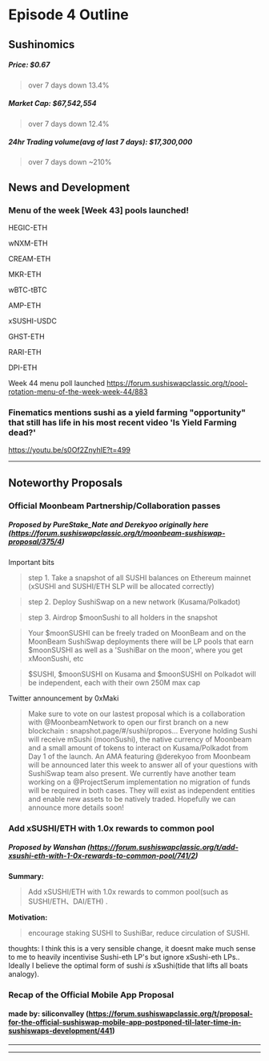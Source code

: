 #  Episode 4 Outline
## Sushinomics
##### Price: $0.67
> over 7 days down 13.4%
##### Market Cap: $67,542,554
> over 7 days down 12.4%
##### 24hr Trading volume(avg of last 7 days): $17,300,000
> over 7 days down ~210% 

## News and Development


### Menu of the week [Week 43] pools launched!
HEGIC-ETH

wNXM-ETH

CREAM-ETH

MKR-ETH

wBTC-tBTC

AMP-ETH

xSUSHI-USDC

GHST-ETH

RARI-ETH

DPI-ETH

Week 44 menu poll launched https://forum.sushiswapclassic.org/t/pool-rotation-menu-of-the-week-week-44/883

### Finematics mentions sushi as a yield farming "opportunity" that still has life in his most recent video 'Is Yield Farming dead?' 
https://youtu.be/s0Of2ZnyhIE?t=499

* * *

## Noteworthy Proposals



### Official Moonbeam Partnership/Collaboration passes
##### Proposed by PureStake_Nate and Derekyoo originally here (https://forum.sushiswapclassic.org/t/moonbeam-sushiswap-proposal/375/4)

Important bits
>step 1. Take a snapshot of all SUSHI balances on Ethereum mainnet (xSUSHI and SUSHI/ETH SLP will be allocated correctly)

>step 2. Deploy SushiSwap on a new network (Kusama/Polkadot)

>step 3. Airdrop $moonSushi to all holders in the snapshot

>Your $moonSUSHI can be freely traded on MoonBeam and on the MoonBeam SushiSwap deployments there will be LP pools that earn $moonSUSHI as well as a 'SushiBar on the moon', where you get xMoonSushi, etc

>$SUSHI, $moonSUSHI on Kusama and $moonSUSHI on Polkadot will be independent, each with their own 250M max cap

Twitter announcement by 0xMaki 
>  Make sure to vote on our lastest proposal which is a collaboration with @MoonbeamNetwork to open our first branch on a new blockchain : snapshot.page/#/sushi/propos…
Everyone holding Sushi will receive mSushi (moonSushi), the native currency of Moonbeam and a small amount of tokens to interact on Kusama/Polkadot from Day 1 of the launch.
An AMA featuring @derekyoo from Moonbeam will be announced later this week to answer all of your questions with SushiSwap team also present.
We currently have another team working on a @ProjectSerum implementation no migration of funds will be required in both cases. They will exist as independent entities and enable new assets to be natively traded. Hopefully we can announce more details soon! 


### Add xSUSHI/ETH with 1.0x rewards to common pool
##### Proposed by Wanshan (https://forum.sushiswapclassic.org/t/add-xsushi-eth-with-1-0x-rewards-to-common-pool/741/2)
**Summary:**
>Add xSUSHI/ETH with 1.0x rewards to common pool(such as SUSHI/ETH、DAI/ETH) .

**Motivation:**
>encourage staking SUSHI to SushiBar, reduce circulation of SUSHI.

thoughts: I think this is a very sensible change, it doesnt make much sense to me to heavily incentivise Sushi-eth LP's but ignore xSushi-eth LPs.. Ideally I believe the optimal form of sushi *is* xSushi(tide that lifts all boats analogy).

### Recap of the Official Mobile App Proposal
#### made by: siliconvalley (https://forum.sushiswapclassic.org/t/proposal-for-the-official-sushiswap-mobile-app-postponed-til-later-time-in-sushiswaps-development/441)



***

***

